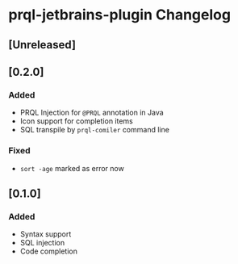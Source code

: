 <!-- Keep a Changelog guide -> https://keepachangelog.com -->

# prql-jetbrains-plugin Changelog

## [Unreleased]

## [0.2.0]

### Added

* PRQL Injection for `@PRQL` annotation in Java
* Icon support for completion items
* SQL transpile by `prql-comiler` command line

### Fixed

* `sort -age` marked as error now

## [0.1.0]

### Added

- Syntax support
- SQL injection
- Code completion
